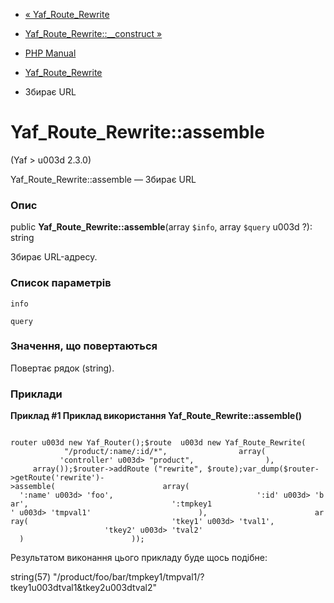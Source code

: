 - [« Yaf_Route_Rewrite](class.yaf-route-rewrite.md)
- [Yaf_Route_Rewrite::\_\_construct
»](yaf-route-rewrite.construct.md)

- [PHP Manual](index.md)
- [Yaf_Route_Rewrite](class.yaf-route-rewrite.md)
- Збирає URL

# Yaf_Route_Rewrite::assemble

(Yaf \> u003d 2.3.0)

Yaf_Route_Rewrite::assemble — Збирає URL

### Опис

public **Yaf_Route_Rewrite::assemble**(array `$info`, array `$query` u003d
?): string

Збирає URL-адресу.

### Список параметрів

`info`

`query`

### Значення, що повертаються

Повертає рядок (string).

### Приклади

**Приклад #1 Приклад використання **Yaf_Route_Rewrite::assemble()****

` router u003d new Yaf_Router();$route  u003d new Yaf_Route_Rewrite(                "/product/:name/:id/*",                array(                        'controller' u003d> "product",                ),                array());$router->addRoute ("rewrite", $route);var_dump($router->getRoute('rewrite')->assemble(                        array(                                ':name' u003d> 'foo',                                ':id' u003d> 'bar',                                ':tmpkey1 ' u003d> 'tmpval1'                        ),                        array(                                'tkey1' u003d> 'tval1',                                'tkey2' u003d> 'tval2'                             )                        ));`

Результатом виконання цього прикладу буде щось подібне:

string(57) "/product/foo/bar/tmpkey1/tmpval1/?tkey1u003dtval1&tkey2u003dtval2"
